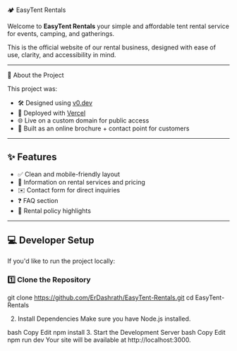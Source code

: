 🏕️ EasyTent Rentals

Welcome to **EasyTent Rentals**  your simple and affordable tent rental service for events, camping, and gatherings.

This is the official website of our rental business, designed with ease of use, clarity, and accessibility in mind.

---

📖 About the Project

This project was:

- 🛠️ Designed using [v0.dev](https://v0.dev)
- 🚀 Deployed with [Vercel](https://vercel.com)
- 🌐 Live on a custom domain for public access
- 📄 Built as an online brochure + contact point for customers

---

## ✨ Features

- ✅ Clean and mobile-friendly layout  
- 📌 Information on rental services and pricing  
- ✉️ Contact form for direct inquiries  
- ❓ FAQ section  
- 📃 Rental policy highlights  

---

## 💻 Developer Setup

If you'd like to run the project locally:

### 1️⃣ Clone the Repository

 git clone https://github.com/ErDashrath/EasyTent-Rentals.git
cd EasyTent-Rentals

2. Install Dependencies
Make sure you have Node.js installed.

bash
Copy
Edit
npm install
3. Start the Development Server
bash
Copy
Edit
npm run dev
Your site will be available at http://localhost:3000.

